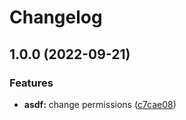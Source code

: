 # Changelog

## 1.0.0 (2022-09-21)


### Features

* **asdf:** change permissions ([c7cae08](https://www.github.com/JBOClara/asdf-kops/commit/c7cae0897c6ebc0e2503865ef1805740ac428e6c))
